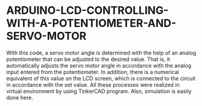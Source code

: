 # ARDUINO-LCD-CONTROLLING-WITH-A-POTENTIOMETER-AND-SERVO-MOTOR
With this code, a servo motor angle is determined with the help of an analog potentiometer that can be adjusted to the desired value. That is, it automatically adjusts the servo motor angle in accordance with the analog input entered from the potentiometer. In addition, there is a numerical equivalent of this value on the LCD screen, which is connected to the circuit in accordance with the set value.  All these processes were realized in virtual environment by using TinkerCAD program. Also, simulation is easily done here.
